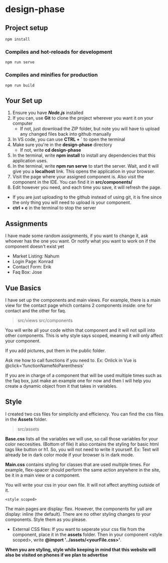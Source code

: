 # design-phase

## Project setup
```
npm install
```

### Compiles and hot-reloads for development
```
npm run serve
```

### Compiles and minifies for production
```
npm run build
```

## Your Set up

1. Ensure you have ***Node.js*** installed
2. If you can, use **Git** to clone the project wherever you want it on your computer
   - If not, just download the ZIP folder, but note you will have to upload any changed files back into github manually
3. In VS code, you can use **CTRL + `** to open the terminal
4. Make sure you're in the **design-phase** directory
   - If not, write **cd design-phase** 
5. In the terminal, write **npm install** to install any dependencies that this application uses.
5. In the terminal, write **npm run serve** to start the server. Wait, and it will give you a **localhost** link. This opens the application in your browser. 
6. Visit the page where your assigned component is. Also visit the component in the IDE. You can find it in **src/components/**
7. Edit however you need, and each time you save, it will refresh the page.
- If you are just uploading to the github instead of using git, it is fine since the only thing you will need to upload is your component.
- **ctrl + c** in the terminal to stop the server
## Assignments

I have made some random assignments, if you want to change it, ask whoever has the one you want. Or notify what you want to work on if the component doesn't exist yet

- Market Listing: Nahum
- Login Page: Konrad
- Contact Form: Erik
- Faq Box: Jose

## Vue Basics

I have set up the components and main views. For example, there is a main view for the contact page which contains 2 components inside: one for contact and the other for faq.

>   src/views
> src/components

You will write all your code within that component and it will not spill into other components. This is why style says scoped, meaning it will only affect your component.

If you add pictures, put them in the public folder.

Ask me how to call functions if you need to. Ex: Onlick in Vue is @click='functionNameNoParenthesis'

If you are in charge of a component that will be used multiple times such as the faq box, just make an example one for now and then I will help you create a dynamic object from it that takes in variables.

## Style

I created two css files for simplicity and efficiency. You can find the css files in the **Assets** folder.

> src/assets

**Base.css** lists all the variables we will use, so call those variables for your color neccesities. (Bottom of file) It also contains the styling for basic html tags like button or h1. So, you will not need to write it yourself. Ex: Text will already be in dark color mode if your browser is in dark mode.

 **Main.css** contains styling for classes that are used multiple times. For example, flex-spacer should perform the same action anywhere in the site, be it in a main view or a component.


 You will write your css in your own file. It will not affect anything outside of it.

 ```
<style scoped>
 ```

 The main pages are display: flex. However, the components for yall are display: inline (the default). There are no other styling changes to your components. Style them as you please.

 - External CSS files: If you want to seperate your css file from the component, place it in the **assets** folder. Then in your component \<style scoped>, write **\@import '../assets/<yourFile.css>'**.

**When you are styling, style while keeping in mind that this website will also be visited on phones if we plan to advertise**